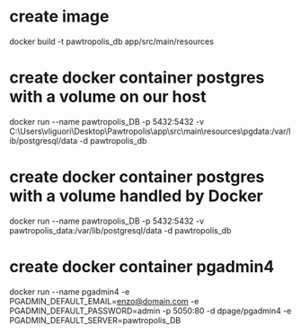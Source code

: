 # create image
docker build -t pawtropolis_db app/src/main/resources

# create docker container postgres with a volume on our host
docker run --name pawtropolis_DB -p 5432:5432 -v C:\Users\vliguori\Desktop\Pawtropolis\app\src\main\resources\pgdata:/var/lib/postgresql/data -d pawtropolis_db

# create docker container postgres with a volume handled by Docker
docker run --name pawtropolis_DB -p 5432:5432 -v pawtropolis_data:/var/lib/postgresql/data -d pawtropolis_db

# create docker container pgadmin4
docker run --name pgadmin4 -e PGADMIN_DEFAULT_EMAIL=enzo@domain.com -e PGADMIN_DEFAULT_PASSWORD=admin -p 5050:80 -d dpage/pgadmin4 -e PGADMIN_DEFAULT_SERVER=pawtropolis_DB